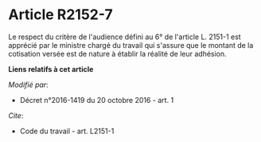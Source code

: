 # Article R2152-7

Le respect du critère de l'audience défini au 6° de l'article L. 2151-1 est apprécié par le ministre chargé du travail qui
s'assure que le montant de la cotisation versée est de nature à établir la réalité de leur adhésion.

**Liens relatifs à cet article**

_Modifié par_:

  - Décret n°2016-1419 du 20 octobre 2016 - art. 1

_Cite_:

  - Code du travail - art. L2151-1
